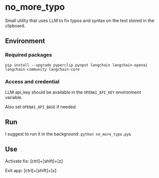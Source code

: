 # no_more_typo
Small utility that uses LLM to fix typos and syntax on the text stored in the clipboard.

## Environment

### Required packages
`pip install --upgrade pyperclip pynput langchain langchain-openai langchain-community langchain-core`

### Access and credential
LLM api_key should be available in the `OPENAI_API_KEY` environment variable.

Also set `OPENAI_API_BASE` if needed

## Run
I suggest to run it in the background: `python no_more_typo.py&`

## Use
Activate fix: [ctrl]+[shift]+[z]

Exit app: [ctrl]+[shift]+[x]              
